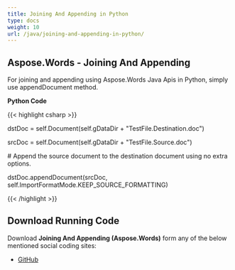 ```yaml
---
title: Joining And Appending in Python
type: docs
weight: 10
url: /java/joining-and-appending-in-python/
---
```


## **Aspose.Words - Joining And Appending**
For joining and appending using Aspose.Words Java Apis in Python, simply use appendDocument method.

**Python Code**

{{< highlight csharp >}}

 dstDoc = self.Document(self.gDataDir + "TestFile.Destination.doc")

srcDoc = self.Document(self.gDataDir + "TestFile.Source.doc")

\# Append the source document to the destination document using no extra options.

dstDoc.appendDocument(srcDoc, self.ImportFormatMode.KEEP_SOURCE_FORMATTING)


{{< /highlight >}}
## **Download Running Code**
Download **Joining And Appending (Aspose.Words)** form any of the below mentioned social coding sites:

- [GitHub](https://github.com/aspose-words/Aspose.Words-for-Java/blob/master/Plugins/Aspose_Words_Java_for_Python/tests/programmingwithdocuments/joiningandappending/AppendDocument.py)
